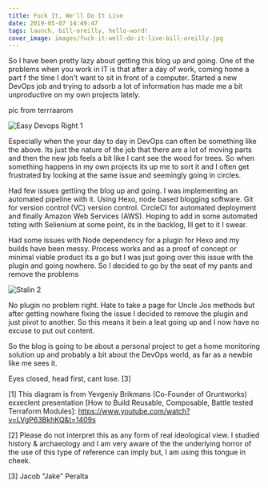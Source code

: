 ```yaml
---
title: Fuck It, We'll Do It Live
date: 2019-05-07 14:49:47
tags: launch, bill-oreilly, hello-word!
cover_image: images/fuck-it-well-do-it-live-bill-oreilly.jpg
---
```


So I have been pretty lazy about getting this blog up and going. One of the problems when you work in IT is that after a day of work, coming home a part f the time I don't want to sit in front of a computer. Started a new DevOps job and trying to adsorb a lot of information has made me a bit unproductive on my own projects lately.

pic from terrraarom


![Easy Devops Right](/images/post1/easydevops.png) 1

Especially when the your day to day in DevOps can often be something like the above. Its just the nature of the job that there are a lot of moving parts and then the new job feels a bit like I cant see the wood for trees. So when something happens in my own projects its up me to sort it and I often get frustrated by looking at the same issue and seemingly going in circles.

Had few issues gettiing the blog up and going. I was implementing an automated pipeline with it. Using Hexo, node based blogging software. Git for version control (VC) version control. CircleCI for automated deployment and finally Amazon Web Services (AWS). Hoping to add in some automated tsting with Selienium at some point, its in the backlog, Ill get to it I swear.

Had some issues with Node dependency for a plugin for Hexo and my builds have been messy. Process works and as a proof of concept or minimal viable product its a go but I was jsut going over this issue with the plugin and going nowhere. So I decided to go by the seat of my pants and remove the problems


![Stalin](/../images/post1/stalin.jpg) 2

No plugin no problem right. Hate to take a page for Uncle Jos methods but after getting nowhere fixing the issue I decided to remove the plugin and just pivot to another. So this means it bein a leat going up and I now have no excuse to put out content.

So the blog is going to be about a personal project to get a home monitoring solution up and probably a bit about the DevOps world, as far as a newbie like me sees it.


Eyes closed, head first, cant lose. [3]

[1] This diagram is from Yevgeniy Brikmans (Co-Founder of Gruntworks) exxeclent presentation [How to Build Reusable, Composable, Battle tested Terraform Modules]: https://www.youtube.com/watch?v=LVgP63BkhKQ&t=1409s

[2] Please do not interpret this as any form of real ideological view. I studied history & archaeology and I am very aware of the the underlying horror of the use of this type of reference can imply but, I am using this tongue in cheek.

[3] Jacob "Jake" Peralta
